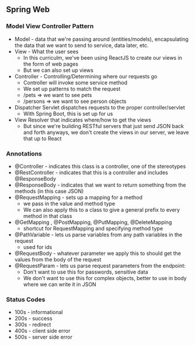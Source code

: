 ## Spring Web

### Model View Controller Pattern
- Model - data that we're passing around (entities/models), encapsulating the data that we want to send to service, data later, etc.
- View - What the user sees
    - In this curriculm, we've been using ReactJS to create our views in the form of web pages
    - But we can also set up views
- Controller - Controlling/Determining where our requests go
    - Controller will invoke some service method
    - We set up patterns to match the request
    - /pets => we want to see pets
    - /persons => we want to see person objects
- Dispatcher Servlet dispatches requests to the proper controller/servlet
    - With Spring Boot, this is set up for us
- View Resolver that indicates where/how to get the views
    - But since we're building RESTful servers that just send JSON back and forth anyways, we don't create the views in our server, we leave that up to React

### Annotations
- @Controller - indicates this class is a controller, one of the stereotypes
- @RestController - indicates that this is a controller and includes @ResponseBody
- @ResponseBody - indicates that we want to return something from the methods (in this case JSON)
- @RequestMapping - sets up a mapping for a method
    - we pass in the value and method type
    - We can also apply this to a class to give a general prefix to every method in that class
- @GetMapping , @PostMapping, @PutMapping, @DeleteMapping
    - shortcut for RequestMapping and specifying method type
- @PathVariable - lets us parse variables from any path variables in the request
    - used for ids
- @RequestBody - whatever parameter we apply this to should get the values from the body of the request
- @RequestParam - lets us parse request parameters from the endpoint:
    - Don't want to use this for passwords, sensitive data
    - We don't want to use this for complex objects, better to use in body where we can write it in JSON


### Status Codes
- 100s - informational
- 200s - success
- 300s - redirect
- 400s - client side error
- 500s - server side error